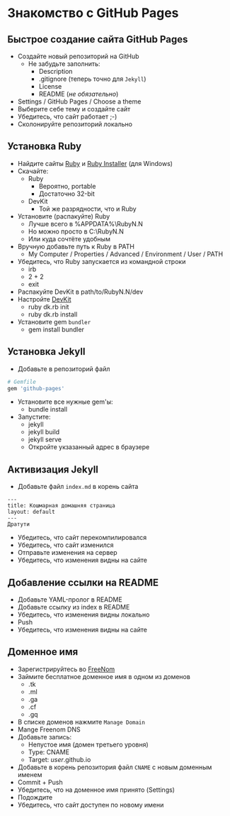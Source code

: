 # Знакомство с GitHub Pages

## Быстрое создание сайта GitHub Pages

- Создайте новый репозиторий на GitHub
    * Не забудьте заполнить:
        + Description
        + .gitignore (теперь точно для `Jekyll`)
        + License
        + README (*не обязательно*)
- Settings / GitHub Pages / Choose a theme
- Выберите себе тему и создайте сайт
- Убедитесь, что сайт работает ;-)
- Сколонируйте репозиторий локально

## Установка Ruby

- Найдите сайты [Ruby][] и [Ruby Installer][] (для Windows)
- Скачайте:
    + Ruby 
        * Вероятно, portable
        * Достаточно 32-bit
    + DevKit
        * Той же разрядности, что и Ruby
- Установите (распакуйте) Ruby
    + Лучше всего в %APPDATA%\RubyN.N
    + Но можно просто в C:\RubyN.N
    + Или куда сочтёте удобным
- Вручную добавьте путь к Ruby в PATH
    + My Computer / Properties / Advanced / Environment / User / PATH
- Убедитесь, что Ruby запускается из командной строки
    + irb
    + 2 + 2
    + exit
- Распакуйте DevKit в path/to/RubyN.N/dev
- Настройте [DevKit][DevKit.wiki]
    + ruby dk.rb init
    + ruby dk.rb install
- Установите gem `bundler`
    + gem install bundler

## Установка Jekyll 

- Добавьте в репозиторий файл
```ruby
# Gemfile
gem 'github-pages'
```
- Установите все нужные gem'ы:
    + bundle install
- Запустите:
    + jekyll
    + jekyll build
    + jekyll serve
    + Откройте укзазанный адрес в браузере

## Активизация Jekyll

- Добавьте файл `index.md` в корень сайта
```
---
title: Кошмарная домашняя страница
layout: default
---
Дратути
```
- Убедитесь, что сайт перекомпилировался
- Убедитесь, что сайт изменился
- Отправьте изменения на сервер
- Убедитесь, что изменения видны на сайте

## Добавление ссылки на README

- Добавьте YAML-пролог в README
- Добавьте ссылку из index в README
- Убедитесь, что изменения видны локально
- Push
- Убедитесь, что изменения видны на сайте

## Доменное имя

- Зарегистрируйтесь во [FreeNom][]
- Займите бесплатное доменное имя в одном из доменов
    + .tk
    + .ml
    + .ga
    + .cf
    + .gq
- В списке доменов нажмите `Manage Domain`
- Mange Freenom DNS
- Добавьте запись:
    + Непустое имя (домен третьего уровня) 
    + Type: CNAME
    + Target: *user*.github.io
- Добавьте в корень репозитория файл `CNAME` с новым доменным именем
- Commit + Push
- Убедитесь, что на доменное имя принято (Settings)
- Подождите
- Убедитесь, что сайт доступен по новому имени

[Ruby]: https://www.ruby-lang.org/
[Ruby Installer]: https://rubyinstaller.org/
[DevKit.wiki]: https://github.com/oneclick/rubyinstaller/wiki/Development-Kit
[FreeNom]: http://www.dot.tk/
